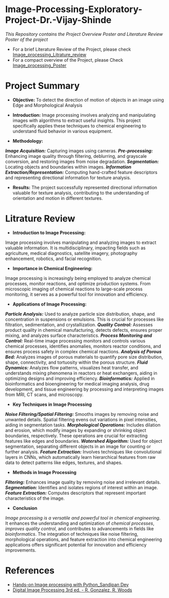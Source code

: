 # Image-Processing-Exploratory-Project-Dr.-Vijay-Shinde
_This Repository contains the Project Overview Poster and Literature Review Poster of the project_
- For a brief Literature Review of the Project, please check [Image_processing_Litrature_review](https://github.com/vardanpopli/Image-Processing-Exploratory-Project-Dr.-Vijay-Shinde/blob/main/Image_processing_Litrature_review.pdf)
- For a compact overview of the Project, please Check [Image_processing_Poster](https://github.com/vardanpopli/Image-Processing-Exploratory-Project-Dr.-Vijay-Shinde/blob/main/Image_processing_Poster.pdf)

# Project Summary
- **Objective:**
To detect the direction of motion of objects in an image using Edge and Morphological Analysis

- **Introduction:**
Image processing involves analyzing and manipulating images with algorithms to extract useful insights. This project specifically applies these techniques to chemical engineering to understand fluid behavior in various equipment.

- **Methodology:**

***Image Acquisition:*** Capturing images using cameras.
***Pre-processing:*** Enhancing image quality through filtering, deblurring, and grayscale conversion, and restoring images from noise degradation.
***Segmentation:*** Locating objects and boundaries within images.
***Information Extraction/Representation:*** Computing hand-crafted feature descriptors and representing directional information for texture analysis.

- **Results:**
The project successfully represented directional information valuable for texture analysis, contributing to the understanding of orientation and motion in different textures.

# Litrature Review
- **Introduction to Image Processing:**

Image processing involves manipulating and analyzing images to extract valuable information. It is multidisciplinary, impacting fields such as agriculture, medical diagnostics, satellite imagery, photography enhancement, robotics, and facial recognition.

- **Importance in Chemical Engineering:**

Image processing is increasingly being employed to analyze chemical processes, monitor reactions, and optimize production systems. From microscopic imaging of chemical reactions to large-scale process monitoring, it serves as a powerful tool for innovation and efficiency.

- **Applications of Image Processing:**

***Particle Analysis:*** Used to analyze particle size distribution, shape, and concentration in suspensions or emulsions. This is crucial for processes like filtration, sedimentation, and crystallization.
***Quality Control:*** Assesses product quality in chemical manufacturing, detects defects, ensures proper mixing, and analyzes surface characteristics.
***Process Monitoring and Control:*** Real-time image processing monitors and controls various chemical processes, identifies anomalies, monitors reactor conditions, and ensures process safety in complex chemical reactions.
***Analysis of Porous Bed:*** Analyzes images of porous materials to quantify pore size distribution, shape, connectivity, and tortuosity within the porous structure.
***Fluid Dynamics:*** Analyzes flow patterns, visualizes heat transfer, and understands mixing phenomena in reactors or heat exchangers, aiding in optimizing designs and improving efficiency.
***Bioinformatics:*** Applied in bioinformatics and bioengineering for medical imaging analysis, drug development, and tissue engineering by processing and interpreting images from MRI, CT scans, and microscopy.

- **Key Techniques in Image Processing**

***Noise Filtering/Spatial Filtering:*** Smooths images by removing noise and unwanted details. Spatial filtering evens out variations in pixel intensities, aiding in segmentation tasks.
***Morphological Operations:*** Includes dilation and erosion, which modify images by expanding or shrinking object boundaries, respectively. These operations are crucial for extracting features like edges and boundaries.
***Watershed Algorithm:*** Used for object segmentation, separating different objects in an image for counting or further analysis.
***Feature Extraction:*** Involves techniques like convolutional layers in CNNs, which automatically learn hierarchical features from raw data to detect patterns like edges, textures, and shapes.

- **Methods in Image Processing**

***Filtering:*** Enhances image quality by removing noise and irrelevant details.
***Segmentation:*** Identifies and isolates regions of interest within an image.
***Feature Extraction:*** Computes descriptors that represent important characteristics of the image.

- **Conclusion**

_Image processing is a versatile and powerful tool in chemical engineering_. It enhances the understanding and optimization of _chemical processes_, _improves quality control_, and contributes to advancements in fields like _bioinformatics_. The integration of techniques like noise filtering, morphological operations, and feature extraction into chemical engineering applications offers significant potential for innovation and efficiency improvements.

# References
- [Hands-on Image processing with Python_Sandipan Dey](https://github.com/PacktPublishing/Hands-On-Image-Processing-with-Python)
- [Digital Image Processing 3rd ed. - R. Gonzalez, R. Woods](https://sde.uoc.ac.in/sites/default/files/sde_videos/Digital%20Image%20Processing%203rd%20ed.%20-%20R.%20Gonzalez,%20R.%20Woods-ilovepdf-compressed.pdf)
